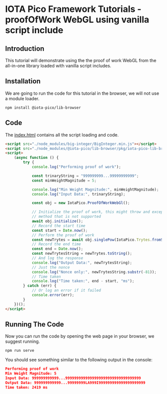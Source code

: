 # IOTA Pico Framework Tutorials - proofOfWork WebGL using vanilla script include

## Introduction

This tutorial will demonstrate using the the proof of work WebGL from the all-in-one library loaded with vanilla script includes.

## Installation

We are going to run the code for this tutorial in the browser, we will not use a module loader.

```shell
npm install @iota-pico/lib-browser
```

## Code

The [index.html](./index.html) contains all the script loading and code.

```html
<script src="./node_modules/big-integer/BigInteger.min.js"></script>
<script src="./node_modules/@iota-pico/lib-browser/pkg/iota-pico-lib-browser.js"></script>
<script>
    (async function () {
        try {
            console.log("Performing proof of work");

            const trinaryString = "999999999...99999999999";
            const minWeightMagnitude = 5;

            console.log("Min Weight Magnitude:", minWeightMagnitude);
            console.log("Input Data:", trinaryString);

            const obj = new IotaPico.ProofOfWorkWebGl();

            // Initialize the proof of work, this might throw and exception if it is using a 
            // method that is not supported
            await obj.initialize();
            // Record the start time
            const start = Date.now();
            // Perform the proof of work
            const newTrytes = await obj.singlePow(IotaPico.Trytes.fromString(trinaryString), minWeightMagnitude);
            // Record the end time
            const end = Date.now();
            const newTrytesString = newTrytes.toString();
            // And log the response
            console.log("Output Data:", newTrytesString);
            // Just the nonce
            console.log("Nonce only:", newTrytesString.substr(-81));
            // Time taken
            console.log("Time taken:", end - start, "ms");
        } catch (err) {
            // Or log an error if it failed
            console.error(err);
        }
    })();
</script>
```

## Running The Code

Now you can run the code by opening the web page in your browser, we suggest running.

```shell
npm run serve
```
You should see something similar to the following output in the console:

```json
Performing proof of work
Min Weight Magnitude: 5
Input Data: 999999999999...9999999999999999999999999999999999
Output Data: 999999999999...99999999LA999I999999999999999999999
Time taken: 2419 ms
```

